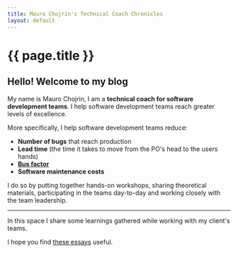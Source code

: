```yaml
---
title: Mauro Chojrin's Technical Coach Chronicles
layout: default
---
```


# {{ page.title }}

## Hello! Welcome to my blog

My name is Mauro Chojrin, I am a **technical coach for software development teams**. I help software development teams reach greater levels of excellence.

More specifically, I help software development teams reduce:

* **Number of bugs** that reach production
* **Lead time** (the time it takes to move from the PO's head to the users hands)
* **[Bus factor](https://en.wikipedia.org/wiki/Bus_factor)**
* **Software maintenance costs**

I do so by putting together hands-on workshops, sharing theoretical materials, participating in the teams day-to-day and working closely with the team leadership.

<hr/>

In this space I share some learnings gathered while working with my client's teams.

I hope you find [these essays](articles) useful.